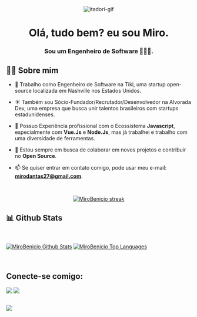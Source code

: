 <div align="center" style="align-items:center;">
    <img alt="itadori-gif" src="https://c.tenor.com/AKp3ByyVnGcAAAAC/jujutsu-kaisen-itadori-yuji.gif">
 </div>
  
 

<h1 align="center">Olá, tudo bem? eu sou Miro.</h1>
<h3 align="center">Sou um Engenheiro de Software 👨🏻‍💻.</h3>


## 🙋‍♂️ Sobre mim

- 🔭 Trabalho como Engenheiro de Software na Tiki, uma startup open-source localizada em Nashville nos Estados Unidos.

- ☀️ Também sou Sócio-Fundador/Recrutador/Desenvolvedor na Alvorada Dev, uma empresa que busca unir talentos brasileiros com startups estadunidenses.

- 🌱 Possuo Experiência profissional com o Ecossistema **Javascript**, especialmente com **Vue.Js** e **Node.Js**, mas já trabalhei e trabalho com uma diversidade de ferramentas.

- 👯 Estou sempre em busca de colaborar em novos projetos e contribuir no **Open Source**.

- 📫 Se quiser entrar em contato comigo, pode usar meu e-mail: **mirodantas27@gmail.com**.

<br/>

<p align="center">
    <a href="https://github.com/MiroBenicio/github-readme-streak-stats">
        <img title="🔥 Get streak stats for your profile at git.io/streak-stats" alt="MiroBenicio streak" src="https://github-readme-streak-stats.herokuapp.com/?user=MiroBenicio&theme=black-ice&hide_border=true&stroke=0000&background=060A0CD0"/>
    </a>
</p>

## 📊 Github Stats

<br/>

<a href="https://github.com/MiroBenicio/github-readme-stats"><img alt="MiroBenicio Github Stats" src="https://github-readme-stats.vercel.app/api?username=MiroBenicio&show_icons=true&count_private=true&theme=react&hide_border=true&bg_color=0D1117" /></a>
  <a href="https://github.com/MiroBenicio/github-readme-stats"><img alt="MiroBenicio Top Languages" src="https://github-readme-stats.vercel.app/api/top-langs/?username=MiroBenicio&langs_count=8&count_private=true&layout=compact&theme=react&hide_border=true&bg_color=0D1117" /></a>

<br/>

## Conecte-se comigo:
<p align="left">

<a href = "https://www.linkedin.com/in/miro-benício-dantas-de-medeiros/"><img src="https://img.icons8.com/fluent/48/000000/linkedin.png"/></a>
<a href = "https://www.instagram.com/mirobenicio_/"><img src="https://img.icons8.com/fluent/48/000000/instagram-new.png"/></a>

</p>

## 
<a href="https://github.com/Meghna-DAS/github-profile-views-counter">
    <img src="https://komarev.com/ghpvc/?username=MiroBenicio">
</a>
